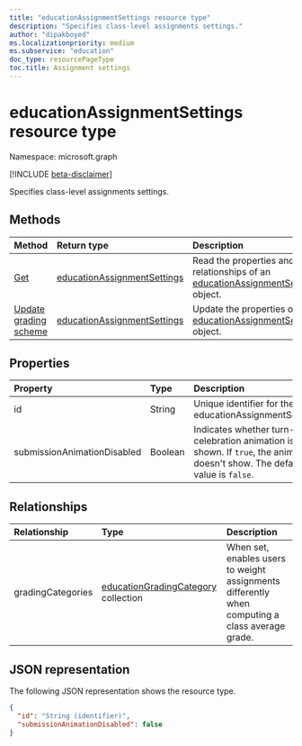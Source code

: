 ```yaml
---
title: "educationAssignmentSettings resource type"
description: "Specifies class-level assignments settings."
author: "dipakboyed"
ms.localizationpriority: medium
ms.subservice: "education"
doc_type: resourcePageType
toc.title: Assignment settings
---
```


# educationAssignmentSettings resource type

Namespace: microsoft.graph

[!INCLUDE [beta-disclaimer](../../includes/beta-disclaimer.md)]

Specifies class-level assignments settings.

## Methods
|Method|Return type|Description|
|:---|:---|:---|
|[Get](../api/educationassignmentsettings-get.md)|[educationAssignmentSettings](../resources/educationassignmentsettings.md)|Read the properties and relationships of an [educationAssignmentSettings](../resources/educationassignmentsettings.md) object.|
|[Update grading scheme](../api/educationassignmentsettings-update.md)|[educationAssignmentSettings](../resources/educationassignmentsettings.md)|Update the properties of an [educationAssignmentSettings](../resources/educationassignmentsettings.md) object.|

## Properties
|Property|Type|Description|
|:---|:---|:---|
|id|String|Unique identifier for the educationAssignmentSettings.|
|submissionAnimationDisabled|Boolean|Indicates whether turn-in celebration animation is shown. If `true`, the animation doesn't show. The default value is `false`.|

## Relationships
| Relationship | Type	|Description|
|:---------------|:--------|:----------|
|gradingCategories|[educationGradingCategory](educationgradingcategory.md) collection| When set, enables users to weight assignments differently when computing a class average grade.|

## JSON representation
The following JSON representation shows the resource type.
<!-- {
  "blockType": "resource",
  "keyProperty": "id",
  "@odata.type": "microsoft.graph.educationAssignmentSettings",
  "openType": false
}
-->
``` json
{
  "id": "String (identifier)",
  "submissionAnimationDisabled": false
}
```

